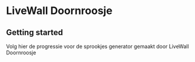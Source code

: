 # LiveWall Doornroosje 



## Getting started
Volg hier de progressie voor de sprookjes generator gemaakt door LiveWall Doornroosje
